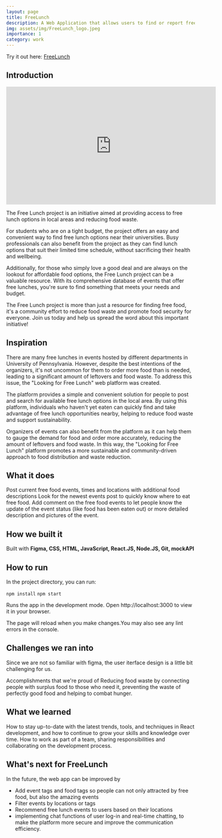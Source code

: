 ```yaml
---
layout: page
title: FreeLunch
description: A Web Application that allows users to find or report free food on campus.
img: assets/img/FreeLunch_logo.jpeg
importance: 1
category: work
---
```


Try it out here: [FreeLunch](https://github.com/zhengyt1/FemmeHack-2023)


## Introduction

<iframe width="560" height="315" src="https://www.youtube.com/embed/GdPXdiZE_RQ?si=l1DRtkgr-fo8WONy" title="YouTube video player" frameborder="0" allow="accelerometer; autoplay; clipboard-write; encrypted-media; gyroscope; picture-in-picture; web-share" allowfullscreen></iframe>

The Free Lunch project is an initiative aimed at providing access to free lunch options in local areas and reducing food waste.

For students who are on a tight budget, the project offers an easy and convenient way to find free lunch options near their universities. Busy professionals can also benefit from the project as they can find lunch options that suit their limited time schedule, without sacrificing their health and wellbeing.

Additionally, for those who simply love a good deal and are always on the lookout for affordable food options, the Free Lunch project can be a valuable resource. With its comprehensive database of events that offer free lunches, you're sure to find something that meets your needs and budget.

The Free Lunch project is more than just a resource for finding free food, it's a community effort to reduce food waste and promote food security for everyone. Join us today and help us spread the word about this important initiative!

## Inspiration

There are many free lunches in events hosted by different departments in University of Pennsylvania. However, despite the best intentions of the organizers, it's not uncommon for them to order more food than is needed, leading to a significant amount of leftovers and food waste. To address this issue, the "Looking for Free Lunch" web platform was created.

The platform provides a simple and convenient solution for people to post and search for available free lunch options in the local area. By using this platform, individuals who haven't yet eaten can quickly find and take advantage of free lunch opportunities nearby, helping to reduce food waste and support sustainability.

Organizers of events can also benefit from the platform as it can help them to gauge the demand for food and order more accurately, reducing the amount of leftovers and food waste. In this way, the "Looking for Free Lunch" platform promotes a more sustainable and community-driven approach to food distribution and waste reduction.

## What it does
Post current free food events, times and locations with additional food descriptions
Look for the newest events post to quickly know where to eat free food.
Add comment on the free food events to let people know the update of the event status (like food has been eaten out) or more detailed description and pictures of the event.
 
## How we built it
Built with
**Figma, CSS, HTML, JavaScript, React.JS, Node.JS, Git, mockAPI**

## How to run
In the project directory, you can run:

`npm install`
`npm start`

Runs the app in the development mode. Open http://localhost:3000 to view it in your browser.

The page will reload when you make changes.You may also see any lint errors in the console.

## Challenges we ran into
Since we are not so familiar with figma, the user iterface design is a little bit challenging for us.

Accomplishments that we're proud of
Reducing food waste by connecting people with surplus food to those who need it, preventing the waste of perfectly good food and helping to combat hunger.

## What we learned
How to stay up-to-date with the latest trends, tools, and techniques in React development, and how to continue to grow your skills and knowledge over time. How to work as part of a team, sharing responsibilities and collaborating on the development process.

## What's next for FreeLunch
In the future, the web app can be improved by

- Add event tags and food tags so people can not only attracted by free food, but also the amazing events
- Filter events by locations or tags
- Recommend free lunch events to users based on their locations
- implementing chat functions of user log-in and real-time chatting, to make the platform more secure and improve the communication efficiency.